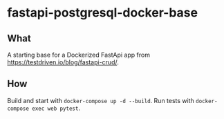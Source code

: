 # fastapi-postgresql-docker-base

## What
A starting base for a Dockerized FastApi app from https://testdriven.io/blog/fastapi-crud/.

## How
Build and start with `docker-compose up -d --build`.
Run tests with `docker-compose exec web pytest`.
